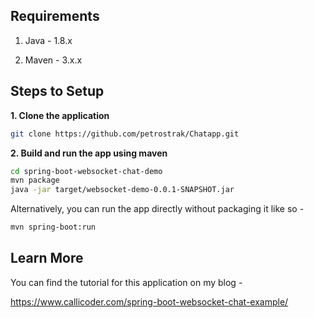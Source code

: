 ## Requirements

1. Java - 1.8.x

2. Maven - 3.x.x

## Steps to Setup

**1. Clone the application**

```bash
git clone https://github.com/petrostrak/Chatapp.git
```

**2. Build and run the app using maven**

```bash
cd spring-boot-websocket-chat-demo
mvn package
java -jar target/websocket-demo-0.0.1-SNAPSHOT.jar
```

Alternatively, you can run the app directly without packaging it like so -

```bash
mvn spring-boot:run
```

## Learn More

You can find the tutorial for this application on my blog -

https://www.callicoder.com/spring-boot-websocket-chat-example/
